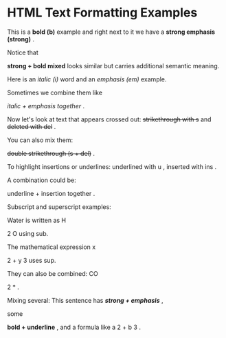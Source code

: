 # HTML Text Formatting Examples

This is a **bold (b)** example and right next to it we have a **strong emphasis (strong)** .

Notice that

**strong + bold mixed** looks similar but carries additional semantic meaning.

Here is an *italic (i)* word and an *emphasis (em)* example.

Sometimes we combine them like

*italic + emphasis together* .

Now let's look at text that appears crossed out: ~~strikethrough with s~~ and ~~deleted with del~~ .

You can also mix them:

~~double strikethrough (s + del)~~ .

To highlight insertions or underlines: underlined with u , inserted with ins .

A combination could be:

underline + insertion together .

Subscript and superscript examples:

Water is written as H

2 O using sub.

The mathematical expression x

2 + y 3 uses sup.

They can also be combined: CO

2 * .

Mixing several: This sentence has ***strong + emphasis*** ,

some

**bold + underline** , and a formula like a 2 + b 3 .